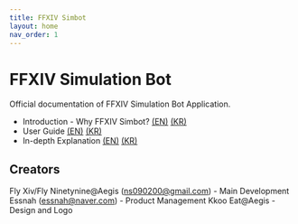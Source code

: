 ```yaml
---
title: FFXIV Simbot 
layout: home
nav_order: 1
---
```


# FFXIV Simulation Bot
Official documentation of FFXIV Simulation Bot Application.

* Introduction - Why FFXIV Simbot? [(EN)]() [(KR)]()
* User Guide [(EN)]() [(KR)]()
* In-depth Explanation [(EN)](./indepthen.html) [(KR)](./indepthkr.html)


## Creators
Fly Xiv/Fly Ninetynine@Aegis (ns090200@gmail.com) - Main Development
Essnah (essnah@naver.com) - Product Management
Kkoo Eat@Aegis - Design and Logo

